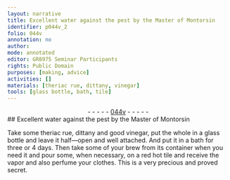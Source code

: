 ```yaml
---
layout: narrative
title: Excellent water against the pest by the Master of Montorsin
identifier: p044v_2
folio: 044v
annotation: no
author:
mode: annotated
editor: GR8975 Seminar Participants
rights: Public Domain
purposes: [making, advice]
activities: []
materials: [theriac rue, dittany, vinegar]
tools: [glass bottle, bath, tile]
---
```


 <div class="folio" align="center">- - - - - <a href="http://gallica.bnf.fr/ark:/12148/btv1b10500001g/f94.image" target="_blank">044v</a> - - - - - </div>   
## Excellent water against the pest by the Master of Montorsin

 
Take some <span class="material">theriac rue</span>, <span class="material">dittany</span> and good <span class="material">vinegar</span>, put the whole in a <span class="tool">glass bottle</span> and leave it half—open and well attached. And put it in a <span class="tool">bath</span> for three or 4 days. Then take some of your brew from its container when you need it and pour some, when necessary, on a red hot <span class="tool">tile</span> and receive the vapor and also perfume your clothes. This is a very precious and proved secret.
 